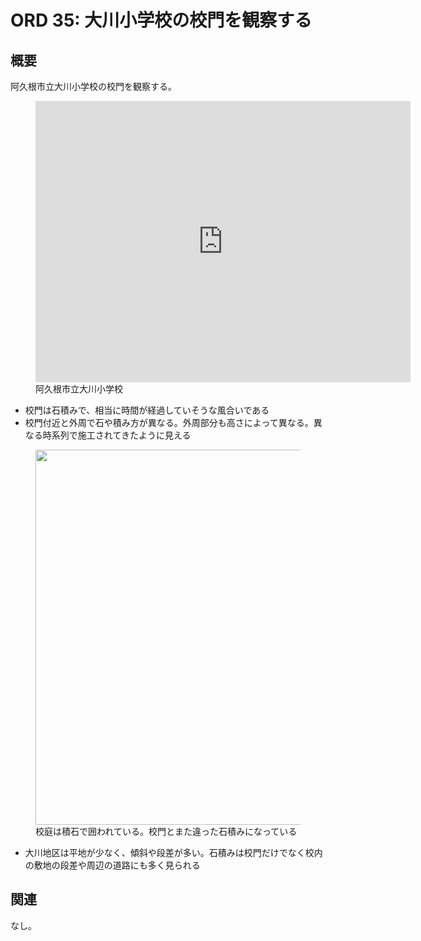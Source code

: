 # ORD 35: 大川小学校の校門を観察する

<!-- toc -->

## 概要

阿久根市立大川小学校の校門を観察する。

<figure>
  <iframe src="https://www.google.com/maps/embed?pb=!4v1751497689123!6m8!1m7!1sBUYXaJWsvrQ_ayYqbzF6lQ!2m2!1d31.95222390977421!2d130.2199764709843!3f297.4155633965859!4f-13.112842114788165!5f0.7820865974627469" width="600" height="450" style="border:0;" allowfullscreen="" loading="lazy" referrerpolicy="no-referrer-when-downgrade"></iframe>
  <figcaption>阿久根市立大川小学校</figcaption>
</figure>

- 校門は石積みで、相当に時間が経過していそうな風合いである
- 校門付近と外周で石や積み方が異なる。外周部分も高さによって異なる。異なる時系列で施工されてきたように見える

<figure>
  <img src="images/20250704gate.JPG" width="600">
  <figcaption>校庭は積石で囲われている。校門とまた違った石積みになっている</figcaption>
</figure>

- 大川地区は平地が少なく、傾斜や段差が多い。石積みは校門だけでなく校内の敷地の段差や周辺の道路にも多く見られる

## 関連

<!-- 関連するエントリやリンクを記載する -->

なし。
